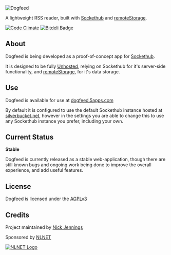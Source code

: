 ![Dogfeed](https://dogfeed.5apps.com/res/img/dogfeed-logo_230.svg)

A lightweight RSS reader, built with [Sockethub](http://sockethub.org) and [remoteStorage](http://remotestorage.io).

[![Code Climate](https://codeclimate.com/github/silverbucket/dogfeed.png)](https://codeclimate.com/github/silverbucket/dogfeed)
[![Bitdeli Badge](https://d2weczhvl823v0.cloudfront.net/silverbucket/dogfeed/trend.png)](https://bitdeli.com/free "Bitdeli Badge")


## About

Dogfeed is being developed as a proof-of-concept app for [Sockethub](http://sockethub.org).

It is designed to be fully [Unhosted](http://unhosted.org), relying on Sockethub for it's server-side functionality, and [remoteStorage](http://remotestorage.io), for it's data storage.


## Use

Dogfeed is available for use at [dogfeed.5apps.com](https://dogfeed.5apps.com)

By default it is configured to use the default Sockethub instance hosted at [silverbucket.net](https://silverbucket.net), however in the settings you are able to change this to use any Sockethub instance you prefer, including your own.


## Current Status

**Stable**

Dogfeed is currently released as a stable web-application, though there are still known bugs and ongoing work being done to improve the overall experience, and add useful features.


## License

Dogfeed is licensed under the [AGPLv3](https://github.com/silverbucket/dogfeed/blob/master/LICENSE)


## Credits

Project maintained by [Nick Jennings](http://github.com/silverbucket)

Sponsored by [NLNET](http://nlnet.nl)

[![NLNET Logo](http://sockethub.org/img/nlnet-logo.svg)](http://nlnet.nl)
